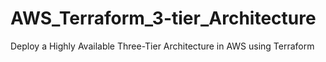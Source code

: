 # AWS_Terraform_3-tier_Architecture
Deploy a Highly Available Three-Tier Architecture in AWS using Terraform
